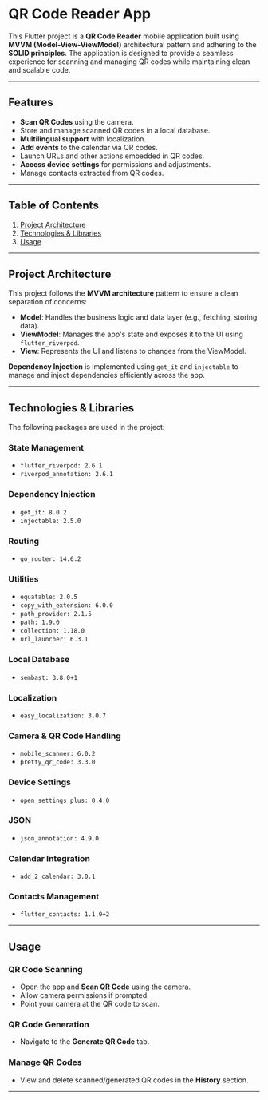 # QR Code Reader App

This Flutter project is a **QR Code Reader** mobile application built using **MVVM (Model-View-ViewModel)** architectural pattern and adhering to the **SOLID principles**. The application is designed to provide a seamless experience for scanning and managing QR codes while maintaining clean and scalable code.

---

## Features

- **Scan QR Codes** using the camera.
- Store and manage scanned QR codes in a local database.
- **Multilingual support** with localization.
- **Add events** to the calendar via QR codes.
- Launch URLs and other actions embedded in QR codes.
- **Access device settings** for permissions and adjustments.
- Manage contacts extracted from QR codes.

---

## Table of Contents

1. [Project Architecture](#project-architecture)
2. [Technologies & Libraries](#technologies--libraries)
3. [Usage](#usage)

---

## Project Architecture

This project follows the **MVVM architecture** pattern to ensure a clean separation of concerns:

- **Model**: Handles the business logic and data layer (e.g., fetching, storing data).
- **ViewModel**: Manages the app's state and exposes it to the UI using `flutter_riverpod`.
- **View**: Represents the UI and listens to changes from the ViewModel.

**Dependency Injection** is implemented using `get_it` and `injectable` to manage and inject dependencies efficiently across the app.

---

## Technologies & Libraries

The following packages are used in the project:

### State Management
- `flutter_riverpod: 2.6.1`
- `riverpod_annotation: 2.6.1`

### Dependency Injection
- `get_it: 8.0.2`
- `injectable: 2.5.0`

### Routing
- `go_router: 14.6.2`

### Utilities
- `equatable: 2.0.5`
- `copy_with_extension: 6.0.0`
- `path_provider: 2.1.5`
- `path: 1.9.0`
- `collection: 1.18.0`
- `url_launcher: 6.3.1`

### Local Database
- `sembast: 3.8.0+1`

### Localization
- `easy_localization: 3.0.7`

### Camera & QR Code Handling
- `mobile_scanner: 6.0.2`
- `pretty_qr_code: 3.3.0`

### Device Settings
- `open_settings_plus: 0.4.0`

### JSON
- `json_annotation: 4.9.0`

### Calendar Integration
- `add_2_calendar: 3.0.1`

### Contacts Management
- `flutter_contacts: 1.1.9+2`

---

## Usage

### QR Code Scanning
- Open the app and **Scan QR Code** using the camera.
- Allow camera permissions if prompted.
- Point your camera at the QR code to scan.

### QR Code Generation
- Navigate to the **Generate QR Code** tab.

### Manage QR Codes
- View and delete scanned/generated QR codes in the **History** section.

---